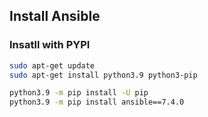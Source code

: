 ## Install Ansible

### Insatll with PYPI

```bash
sudo apt-get update
sudo apt-get install python3.9 python3-pip

python3.9 -m pip install -U pip
python3.9 -m pip install ansible==7.4.0
```
